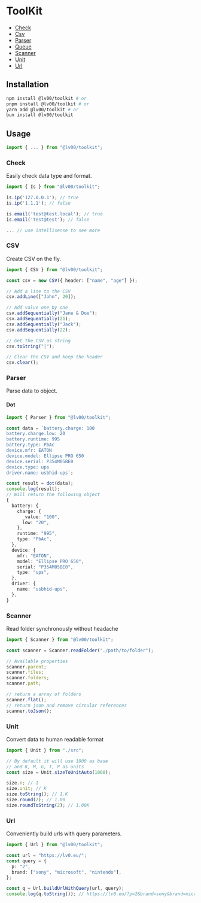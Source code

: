 # ToolKit

- [Check](#check)
- [Csv](#csv)
- [Parser](#parser)
- [Queue](#queue)
- [Scanner](#scanner)
- [Unit](#unit)
- [Url](#url)

## Installation

```bash
npm install @lv00/toolkit # or
pnpm install @lv00/toolkit # or
yarn add @lv00/toolkit # or
bun install @lv00/toolkit
```

## Usage

```typescript
import { ... } from "@lv00/toolkit";
```

### Check

Easily check data type and format.

```typescript
import { Is } from "@lv00/toolkit";

is.ip('127.0.0.1'); // true
is.ip('1.1.1'); // false

is.email('test@test.local'); // true
is.email('test@test'); // false

... // use intellisense to see more
```

### CSV

Create CSV on the fly.

```typescript
import { CSV } from "@lv00/toolkit";

const csv = new CSV({ header: ["name", "age"] });

// Add a line to the CSV
csv.addLine(["John", 20]);

// Add value one by one
csv.addSequentially("Jane & Doe");
csv.addSequentially(21);
csv.addSequentially("Jack");
csv.addSequentially(22);

// Get the CSV as string
csv.toString("|");

// Clear the CSV and keep the header
csv.clear();
```

### Parser

Parse data to object.

#### Dot

```typescript
import { Parser } from "@lv00/toolkit";

const data = `battery.charge: 100
battery.charge.low: 20
battery.runtime: 995
battery.type: PbAc
device.mfr: EATON
device.model: Ellipse PRO 650
device.serial: P354M05BE0
device.type: ups
driver.name: usbhid-ups`;

const result = dot(data);
console.log(result);
// Will return the following object
{
  battery: {
    charge: {
      _value: "100",
      low: "20",
    },
    runtime: "995",
    type: "PbAc",
  },
  device: {
    mfr: "EATON",
    model: "Ellipse PRO 650",
    serial: "P354M05BE0",
    type: "ups",
  },
  driver: {
    name: "usbhid-ups",
  },
}
```

### Scanner

Read folder synchronously without headache

```typescript
import { Scanner } from "@lv00/toolkit";

const scanner = Scanner.readFolder("./path/to/folder");

// Available properties
scanner.parent;
scanner.files;
scanner.folders;
scanner.path;

// return a array of folders
scanner.flat();
// return json and remove circular references
scanner.toJson();
```

### Unit

Convert data to human readable format

```typescript
import { Unit } from "./src";

// By default it will use 1000 as base
// and K, M, G, T, P as units
const size = Unit.sizeToUnitAuto(1000);

size.n; // 1
size.unit; // K
size.toString(); // 1.K
size.round(2); // 1.00
size.roundToString(2); // 1.00K
```

### Url

Conveniently build urls with query parameters.

```typescript
import { Url } from "@lv00/toolkit";

const url = "https://lv0.eu/";
const query = {
  p: "2",
  brand: ["sony", "microsoft", "nintendo"],
};

const q = Url.buildUrlWithQuery(url, query);
console.log(q.toString()); // https://lv0.eu/?p=2&brand=sony&brand=microsoft&brand=nintendo'
```
